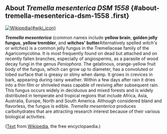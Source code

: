 About *Tremella mesenterica DSM 1558* {#about-tremella-mesenterica-dsm-1558 .first}
-------------------------------------

[![Wikipedia](/img/wikipedia_logo_v2_en.png){#wiki_icon}](http://en.wikipedia.org/wiki/Tremella_mesenterica)

***Tremella mesenterica*** (common names include **yellow brain**,
**golden jelly fungus**, **yellow trembler**, and **witches\'
butter**Alternatively spelled *witch\'s* or *witches*) is a common jelly
fungus in the Tremellaceae family of the Agaricomycotina. It is most
frequently found on dead but attached and on recently fallen branches,
especially of angiosperms, as a parasite of wood decay fungi in the
genus *Peniophora*. The gelatinous, orange-yellow fruit body of the
fungus, which can grow up to diameter, has a convoluted or lobed surface
that is greasy or slimy when damp. It grows in crevices in bark,
appearing during rainy weather. Within a few days after rain it dries
into a thin film or shriveled mass capable of reviving after subsequent
rain. This fungus occurs widely in deciduous and mixed forests and is
widely distributed in temperate and tropical regions that include
Africa, Asia, Australia, Europe, North and South America. Although
considered bland and flavorless, the fungus is edible. *Tremella
mesenterica* produces carbohydrates that are attracting research
interest because of their various biological activities.

([Text](http://en.wikipedia.org/wiki/Tremella_mesenterica) from
[Wikipedia](http://en.wikipedia.org/), the free encyclopaedia.)
